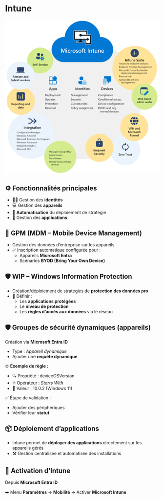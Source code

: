 # Intune

![](../../../media/Cours-Messagerie-Cloud-Intune-image1.png)

## **⚙️ Fonctionnalités principales**

- 🧑‍💼 Gestion des **identités**
- 💻 Gestion des **appareils**
- 🚀 **Automatisation** du déploiement de stratégie
- 🧩 Gestion des **applications**



## **📲 GPM (MDM – Mobile Device Management)**

- Gestion des données d’entreprise sur les appareils
- ✅ Inscription automatique configurée pour :
  - Appareils **Microsoft Entra**
  - Scénarios **BYOD (Bring Your Own Device)**



## **🛡️ WIP – Windows Information Protection**

- Création/déploiement de stratégies de **protection des données pro**
- 🎯 Définir :
  - Les **applications protégées**
  - Le **niveau de protection**
  - Les **règles d’accès aux données** via le réseau



## **🛡️ Groupes de sécurité dynamiques (appareils)**

Création via **Microsoft Entra ID**

- Type : *Appareil dynamique*
- Ajouter une **requête dynamique**

⚙️ **Exemple de règle :**

- 🔍 Propriété : deviceOSVersion
- ➕ Opérateur : *Starts With*
- 🔢 Valeur : 10.0.2 (Windows 11)

✅ Étape de validation :

- Ajouter des périphériques
- Vérifier leur **statut**



## **📦 Déploiement d’applications**

- Intune permet de **déployer des applications** directement sur les appareils gérés
- 🛠️ Gestion centralisée et automatisée des installations

## **🔑 Activation d’Intune**

Depuis **Microsoft Entra ID** 

➡️ Menu **Paramètres** → **Mobilité** → Activer **Microsoft Intune**


